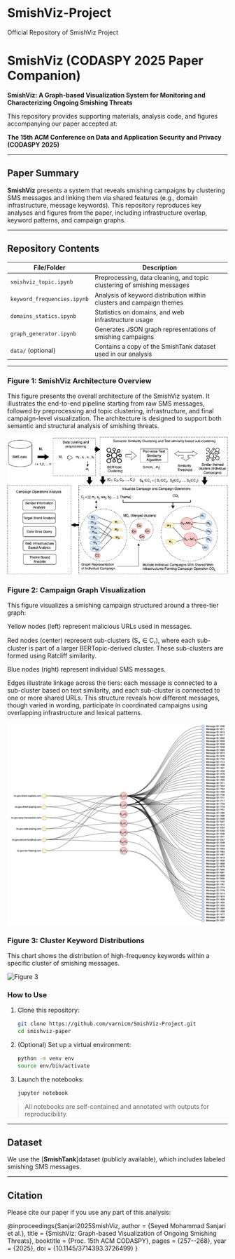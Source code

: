 # SmishViz-Project
Official Repository of SmishViz Project


# SmishViz (CODASPY 2025 Paper Companion)

**SmishViz: A Graph-based Visualization System for Monitoring and Characterizing Ongoing Smishing Threats**

This repository provides supporting materials, analysis code, and figures accompanying our paper accepted at:

**The 15th ACM Conference on Data and Application Security and Privacy (CODASPY 2025)**

---

## Paper Summary

**SmishViz** presents a system that reveals smishing campaigns by clustering SMS messages and linking them via shared features (e.g., domain infrastructure, message keywords). This repository reproduces key analyses and figures from the paper, including infrastructure overlap, keyword patterns, and campaign graphs.

---

##  Repository Contents

| File/Folder | Description |
|-------------|-------------|
| `smishviz_topic.ipynb` | Preprocessing, data cleaning, and topic clustering of smishing messages |
| `keyword_frequencies.ipynb` | Analysis of keyword distribution within clusters and campaign themes |
| `domains_statics.ipynb` | Statistics on domains, and web infrastructure usage |
| `graph_generator.ipynb` | Generates JSON graph representations of smishing campaigns |
| `data/` (optional) | Contains a copy of the SmishTank dataset used in our analysis |

---



### Figure 1: SmishViz Architecture Overview

This figure presents the overall architecture of the SmishViz system. It illustrates the end-to-end pipeline starting from raw SMS messages, followed by preprocessing and topic clustering, infrastructure, and final campaign-level visualization. The architecture is designed to support both semantic and structural analysis of smishing threats.

![Figure 1](./figures/Figure_1_method.png)

### Figure 2: Campaign Graph Visualization

This figure visualizes a smishing campaign structured around a three-tier graph:

Yellow nodes (left) represent malicious URLs used in messages.

Red nodes (center) represent sub-clusters (Sₓ ∈ Cᵧ), where each sub-cluster is part of a larger BERTopic-derived cluster. These sub-clusters are formed using Ratcliff similarity.

Blue nodes (right) represent individual SMS messages.

Edges illustrate linkage across the tiers: each message is connected to a sub-cluster based on text similarity, and each sub-cluster is connected to one or more shared URLs. This structure reveals how different messages, though varied in wording, participate in coordinated campaigns using overlapping infrastructure and lexical patterns.

![Figure 2](./figures/campaign-graph.png)

### Figure 3: Cluster Keyword Distributions

This chart shows the distribution of high-frequency keywords within a specific cluster of smishing messages. 

![Figure 3](./figures/topic_word-3.png.png)



### How to Use

1. Clone this repository:
    ```bash
    git clone https://github.com/varnicm/SmishViz-Project.git
    cd smishviz-paper
    ```

2. (Optional) Set up a virtual environment:
    ```bash
    python -m venv env
    source env/bin/activate
    ```

3. Launch the notebooks:
    ```bash
    jupyter notebook
    ```

> All notebooks are self-contained and annotated with outputs for reproducibility.

---

## Dataset

We use the [**SmishTank**]dataset (publicly available), which includes labeled smishing SMS messages.

---

## Citation

Please cite our paper if you use any part of this analysis:

@inproceedings{Sanjari2025SmishViz,
  author    = {Seyed Mohammad Sanjari et al.},
  title     = {SmishViz: Graph-based Visualization of Ongoing Smishing Threats},
  booktitle = {Proc. 15th ACM CODASPY},
  pages     = {257--268},
  year      = {2025},
  doi       = {10.1145/3714393.3726499}
}
